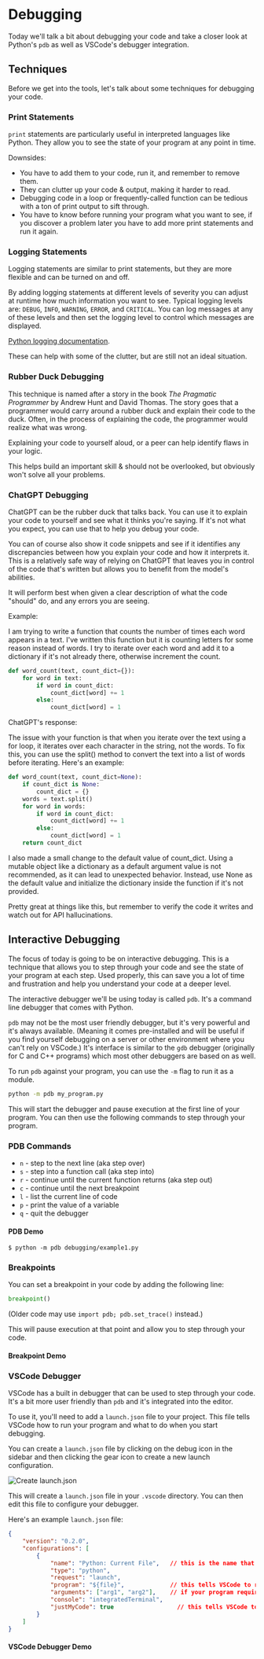 # Debugging

Today we'll talk a bit about debugging your code and take a closer look at Python's `pdb` as well as VSCode's debugger integration.

## Techniques

Before we get into the tools, let's talk about some techniques for debugging your code.

### Print Statements

`print` statements are particularly useful in interpreted languages like Python.
They allow you to see the state of your program at any point in time.

Downsides:
* You have to add them to your code, run it, and remember to remove them.
* They can clutter up your code & output, making it harder to read.
* Debugging code in a loop or frequently-called function can be tedious with a ton of print output to sift through.
* You have to know before running your program what you want to see, if you discover a problem later you have to add more print statements and run it again.


### Logging Statements

Logging statements are similar to print statements, but they are more flexible and can be turned on and off.

By adding logging statements at different levels of severity you can adjust at runtime how much information you want to see.  Typical logging levels are: `DEBUG`, `INFO`, `WARNING`, `ERROR`, and `CRITICAL`.  You can log messages at any of these levels and then set the logging level to control which messages are displayed.

[Python logging documentation](https://docs.python.org/3/howto/logging.html).

These can help with some of the clutter, but are still not an ideal situation.

### Rubber Duck Debugging

This technique is named after a story in the book _The Pragmatic Programmer_ by Andrew Hunt and David Thomas.  The story goes that a programmer would carry around a rubber duck and explain their code to the duck.  Often, in the process of explaining the code, the programmer would realize what was wrong.

Explaining your code to yourself aloud, or a peer can help identify flaws in your logic.

This helps build an important skill & should not be overlooked, but obviously won't solve all your problems.

### ChatGPT Debugging

ChatGPT can be the rubber duck that talks back.  You can use it to explain your code to yourself and see what it thinks you're saying.  If it's not what you expect, you can use that to help you debug your code.

You can of course also show it code snippets and see if it identifies any discrepancies between how you explain your code and how it interprets it. This is a relatively safe way of relying on ChatGPT that leaves you in control of the code that's written but allows you to benefit from the model's abilities.

It will perform best when given a clear description of what the code "should" do, and any errors you are seeing.

Example:

I am trying to write a function that counts the number of times each word appears in a text. I've written this function but it is counting letters for some reason instead of words.  I try to iterate over each word and add it to a dictionary if it's not already there, otherwise increment the count.

```python
def word_count(text, count_dict={}):
    for word in text:
        if word in count_dict:
            count_dict[word] += 1
        else:
            count_dict[word] = 1
```

ChatGPT's response:

The issue with your function is that when you iterate over the text using a for loop, it iterates over each character in the string, not the words. To fix this, you can use the split() method to convert the text into a list of words before iterating.  Here's an example:

```python
def word_count(text, count_dict=None):
    if count_dict is None:
        count_dict = {}
    words = text.split()
    for word in words:
        if word in count_dict:
            count_dict[word] += 1
        else:
            count_dict[word] = 1
    return count_dict
```

I also made a small change to the default value of count_dict. Using a mutable object like a dictionary as a default argument value is not recommended, as it can lead to unexpected behavior. Instead, use None as the default value and initialize the dictionary inside the function if it's not provided.

Pretty great at things like this, but remember to verify the code it writes and watch out for API hallucinations.

## Interactive Debugging

The focus of today is going to be on interactive debugging.  This is a technique that allows you to step through your code and see the state of your program at each step. Used properly, this can save you a lot of time and frustration and help you understand your code at a deeper level.

The interactive debugger we'll be using today is called `pdb`.  It's a command line debugger that comes with Python.

`pdb` may not be the most user friendly debugger, but it's very powerful and it's always available.  (Meaning it comes pre-installed and will be useful if you find yourself debugging on a server or other environment where you can't rely on VSCode.) It's interface is similar to the `gdb` debugger (originally for C and C++ programs) which most other debuggers are based on as well.

To run `pdb` against your program, you can use the `-m` flag to run it as a module.

```bash
python -m pdb my_program.py
```

This will start the debugger and pause execution at the first line of your program.  You can then use the following commands to step through your program.

### PDB Commands

* `n` - step to the next line (aka step over)
* `s` - step into a function call (aka step into)
* `r` - continue until the current function returns (aka step out)
* `c` - continue until the next breakpoint
* `l` - list the current line of code
* `p` - print the value of a variable
* `q` - quit the debugger

#### PDB Demo

```
$ python -m pdb debugging/example1.py
```

### Breakpoints

You can set a breakpoint in your code by adding the following line:

```python
breakpoint()
```

(Older code may use `import pdb; pdb.set_trace()` instead.)

This will pause execution at that point and allow you to step through your code.

#### Breakpoint Demo

### VSCode Debugger

VSCode has a built in debugger that can be used to step through your code.  It's a bit more user friendly than `pdb` and it's integrated into the editor.

To use it, you'll need to add a `launch.json` file to your project.  This file tells VSCode how to run your program and what to do when you start debugging.

You can create a `launch.json` file by clicking on the debug icon in the sidebar and then clicking the gear icon to create a new launch configuration.

![Create launch.json](create-launch-json.png)

This will create a `launch.json` file in your `.vscode` directory.  You can then edit this file to configure your debugger.

Here's an example `launch.json` file:

```json
{
    "version": "0.2.0",
    "configurations": [
        {
            "name": "Python: Current File",   // this is the name that will show up in the dropdown
            "type": "python",
            "request": "launch",
            "program": "${file}",             // this tells VSCode to run the current file
            "arguments": ["arg1", "arg2"],    // if your program requires arguments you'll need to add this
            "console": "integratedTerminal",
            "justMyCode": true                  // this tells VSCode to not step into external libraries
        }
    ]
}
```

#### VSCode Debugger Demo
